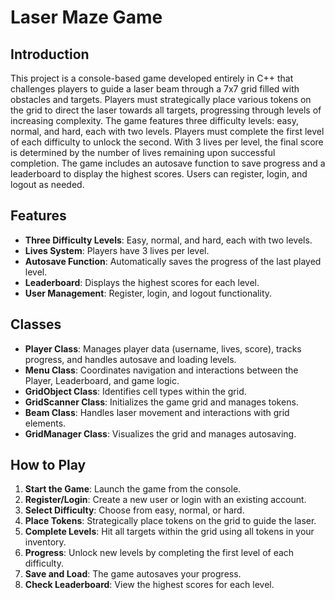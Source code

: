 # Laser Maze Game

## Introduction

This project is a console-based game developed entirely in C++ that challenges players to guide a laser beam through a 7x7 grid filled with obstacles and targets. Players must strategically place various tokens on the grid to direct the laser towards all targets, progressing through levels of increasing complexity. The game features three difficulty levels: easy, normal, and hard, each with two levels. Players must complete the first level of each difficulty to unlock the second. With 3 lives per level, the final score is determined by the number of lives remaining upon successful completion. The game includes an autosave function to save progress and a leaderboard to display the highest scores. Users can register, login, and logout as needed.

## Features

- **Three Difficulty Levels**: Easy, normal, and hard, each with two levels.
- **Lives System**: Players have 3 lives per level.
- **Autosave Function**: Automatically saves the progress of the last played level.
- **Leaderboard**: Displays the highest scores for each level.
- **User Management**: Register, login, and logout functionality.

## Classes

- **Player Class**: Manages player data (username, lives, score), tracks progress, and handles autosave and loading levels.
- **Menu Class**: Coordinates navigation and interactions between the Player, Leaderboard, and game logic.
- **GridObject Class**: Identifies cell types within the grid.
- **GridScanner Class**: Initializes the game grid and manages tokens.
- **Beam Class**: Handles laser movement and interactions with grid elements.
- **GridManager Class**: Visualizes the grid and manages autosaving.

## How to Play

1. **Start the Game**: Launch the game from the console.
2. **Register/Login**: Create a new user or login with an existing account.
3. **Select Difficulty**: Choose from easy, normal, or hard.
4. **Place Tokens**: Strategically place tokens on the grid to guide the laser.
5. **Complete Levels**: Hit all targets within the grid using all tokens in your inventory.
6. **Progress**: Unlock new levels by completing the first level of each difficulty.
7. **Save and Load**: The game autosaves your progress.
8. **Check Leaderboard**: View the highest scores for each level.
